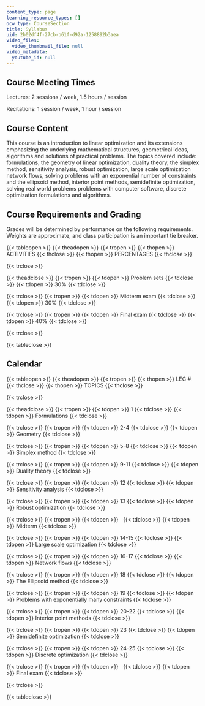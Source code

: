 ```yaml
---
content_type: page
learning_resource_types: []
ocw_type: CourseSection
title: Syllabus
uid: 2b02df4f-27cb-b61f-d92a-1258892b3aea
video_files:
  video_thumbnail_file: null
video_metadata:
  youtube_id: null
---
```


Course Meeting Times
--------------------

Lectures: 2 sessions / week, 1.5 hours / session

Recitations: 1 session / week, 1 hour / session

Course Content
--------------

This course is an introduction to linear optimization and its extensions emphasizing the underlying mathematical structures, geometrical ideas, algorithms and solutions of practical problems. The topics covered include: formulations, the geometry of linear optimization, duality theory, the simplex method, sensitivity analysis, robust optimization, large scale optimization network flows, solving problems with an exponential number of constraints and the ellipsoid method, interior point methods, semidefinite optimization, solving real world problems problems with computer software, discrete optimization formulations and algorithms.

Course Requirements and Grading
-------------------------------

Grades will be determined by performance on the following requirements. Weights are approximate, and class participation is an important tie breaker.

{{< tableopen >}}
{{< theadopen >}}
{{< tropen >}}
{{< thopen >}}
ACTIVITIES
{{< thclose >}}
{{< thopen >}}
PERCENTAGES
{{< thclose >}}

{{< trclose >}}

{{< theadclose >}}
{{< tropen >}}
{{< tdopen >}}
Problem sets
{{< tdclose >}}
{{< tdopen >}}
30%
{{< tdclose >}}

{{< trclose >}}
{{< tropen >}}
{{< tdopen >}}
Midterm exam
{{< tdclose >}}
{{< tdopen >}}
30%
{{< tdclose >}}

{{< trclose >}}
{{< tropen >}}
{{< tdopen >}}
Final exam
{{< tdclose >}}
{{< tdopen >}}
40%
{{< tdclose >}}

{{< trclose >}}

{{< tableclose >}}

Calendar
--------

{{< tableopen >}}
{{< theadopen >}}
{{< tropen >}}
{{< thopen >}}
LEC #
{{< thclose >}}
{{< thopen >}}
TOPICS
{{< thclose >}}

{{< trclose >}}

{{< theadclose >}}
{{< tropen >}}
{{< tdopen >}}
1
{{< tdclose >}}
{{< tdopen >}}
Formulations
{{< tdclose >}}

{{< trclose >}}
{{< tropen >}}
{{< tdopen >}}
2-4
{{< tdclose >}}
{{< tdopen >}}
Geometry
{{< tdclose >}}

{{< trclose >}}
{{< tropen >}}
{{< tdopen >}}
5-8
{{< tdclose >}}
{{< tdopen >}}
Simplex method
{{< tdclose >}}

{{< trclose >}}
{{< tropen >}}
{{< tdopen >}}
9-11
{{< tdclose >}}
{{< tdopen >}}
Duality theory
{{< tdclose >}}

{{< trclose >}}
{{< tropen >}}
{{< tdopen >}}
12
{{< tdclose >}}
{{< tdopen >}}
Sensitivity analysis
{{< tdclose >}}

{{< trclose >}}
{{< tropen >}}
{{< tdopen >}}
13
{{< tdclose >}}
{{< tdopen >}}
Robust optimization
{{< tdclose >}}

{{< trclose >}}
{{< tropen >}}
{{< tdopen >}}
 
{{< tdclose >}}
{{< tdopen >}}
Midterm
{{< tdclose >}}

{{< trclose >}}
{{< tropen >}}
{{< tdopen >}}
14-15
{{< tdclose >}}
{{< tdopen >}}
Large scale optimization
{{< tdclose >}}

{{< trclose >}}
{{< tropen >}}
{{< tdopen >}}
16-17
{{< tdclose >}}
{{< tdopen >}}
Network flows
{{< tdclose >}}

{{< trclose >}}
{{< tropen >}}
{{< tdopen >}}
18
{{< tdclose >}}
{{< tdopen >}}
The Ellipsoid method
{{< tdclose >}}

{{< trclose >}}
{{< tropen >}}
{{< tdopen >}}
19
{{< tdclose >}}
{{< tdopen >}}
Problems with exponentially many constraints
{{< tdclose >}}

{{< trclose >}}
{{< tropen >}}
{{< tdopen >}}
20-22
{{< tdclose >}}
{{< tdopen >}}
Interior point methods
{{< tdclose >}}

{{< trclose >}}
{{< tropen >}}
{{< tdopen >}}
23
{{< tdclose >}}
{{< tdopen >}}
Semidefinite optimization
{{< tdclose >}}

{{< trclose >}}
{{< tropen >}}
{{< tdopen >}}
24-25
{{< tdclose >}}
{{< tdopen >}}
Discrete optimization
{{< tdclose >}}

{{< trclose >}}
{{< tropen >}}
{{< tdopen >}}
 
{{< tdclose >}}
{{< tdopen >}}
Final exam
{{< tdclose >}}

{{< trclose >}}

{{< tableclose >}}